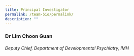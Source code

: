 ```yaml
---
title: Principal Investigator
permalink: /team-bio/permalink/
description: ""
---
```

### Dr Lim Choon Guan
###### Deputy Chief, Department of Developmental Psychiatry, IMH


